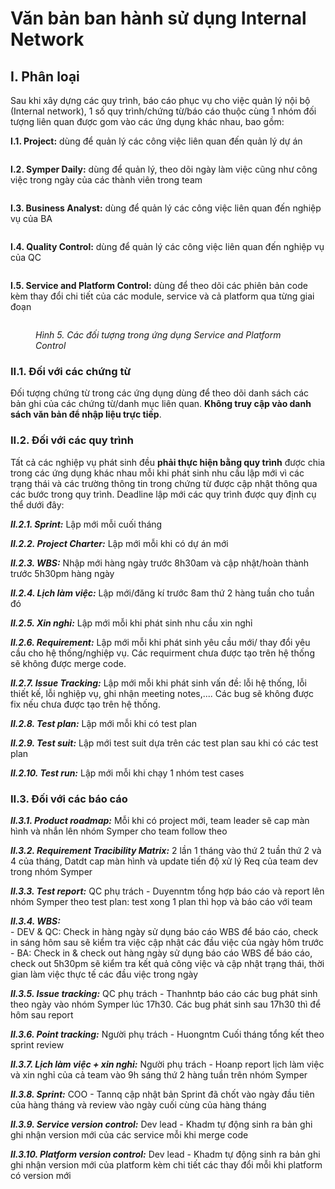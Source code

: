 # Văn bản ban hành sử dụng Internal Network

## I. Phân loại

Sau khi xây dựng các quy trình, báo cáo phục vụ cho việc quản lý nội bộ (Internal network), 1 số quy trình/chứng từ/báo cáo thuộc cùng 1 nhóm đối tượng liên quan được gom vào các ứng dụng khác nhau, bao gồm:

**I.1. Project:** dùng để quản lý các công việc liên quan đến quản lý dự án

<figure><img src="../../.gitbook/assets/image (5) (1) (1).png" alt=""><figcaption></figcaption></figure>

**I.2. Symper Daily:** dùng để quản lý, theo dõi ngày làm việc cũng như công việc trong ngày của các thành viên trong team

<figure><img src="../../.gitbook/assets/image (14) (1) (1).png" alt=""><figcaption></figcaption></figure>

**I.3. Business Analyst:** dùng để quản lý các công việc liên quan đến nghiệp vụ của BA

<figure><img src="../../.gitbook/assets/image (41).png" alt=""><figcaption></figcaption></figure>

**I.4. Quality Control:** dùng để quản lý các công việc liên quan đến nghiệp vụ của QC

<figure><img src="../../.gitbook/assets/image (54) (1).png" alt=""><figcaption></figcaption></figure>

**I.5. Service and Platform Control:** dùng để theo dõi các phiên bản code kèm thay đổi chi tiết của các module, service và cả platform qua từng giai đoạn

<figure><img src="../../.gitbook/assets/image (33) (1).png" alt=""><figcaption><p><em>Hình 5. Các đối tượng trong ứng dụng Service and Platform Control</em></p></figcaption></figure>

### **II.1. Đối với các chứng từ**

Đối tượng chứng từ trong các ứng dụng dùng để theo dõi danh sách các bản ghi của các chứng từ/danh mục liên quan. **Không truy cập vào danh sách văn bản để nhập liệu trực tiếp**.

### **II.2. Đối với các quy trình**

Tất cả các nghiệp vụ phát sinh đều **phải thực hiện bằng quy trình** được chia trong các ứng dụng khác nhau mỗi khi phát sinh nhu cầu lập mới vì các trạng thái và các trường thông tin trong chứng từ được cập nhật thông qua các bước trong quy trình. Deadline lập mới các quy trình được quy định cụ thể dưới đây:

_**II.2.1. Sprint:**_ Lập mới mỗi cuối tháng

_**II.2.2. Project Charter:**_ Lập mới mỗi khi có dự án mới

_**II.2.3. WBS:**_ Nhập mới hàng ngày trước 8h30am và cập nhật/hoàn thành trước 5h30pm hàng ngày

_**II.2.4. Lịch làm việc:**_ Lập mới/đăng kí trước 8am thứ 2 hàng tuần cho tuần đó

_**II.2.5. Xin nghỉ:**_ Lập mới mỗi khi phát sinh nhu cầu xin nghỉ

_**II.2.6. Requirement:**_ Lập mới mỗi khi phát sinh yêu cầu mới/ thay đổi yêu cầu cho hệ thống/nghiệp vụ. Các requirment chưa được tạo trên hệ thống sẽ không được merge code.

_**II.2.7. Issue Tracking:**_ Lập mới mỗi khi phát sinh vấn đề: lỗi hệ thống, lỗi thiết kế, lỗi nghiệp vụ, ghi nhận meeting notes,.... Các bug sẽ không được fix nếu chưa được tạo trên hệ thống.

_**II.2.8. Test plan:**_ Lập mới mỗi khi có test plan

_**II.2.9. Test suit:**_ Lập mới test suit dựa trên các test plan sau khi có các test plan

_**II.2.10. Test run:**_ Lập mới mỗi khi chạy 1 nhóm test cases

### **II.3. Đối với các báo cáo**

_**II.3.1. Product roadmap:**_ Mỗi khi có project mới, team leader sẽ cap màn hình và nhắn lên nhóm Symper cho team follow theo

_**II.3.2. Requirement Tracibility Matrix:**_ 2 lần 1 tháng vào thứ 2 tuần thứ 2 và 4 của tháng, Datdt cap màn hình và update tiến độ xử lý Req của team dev trong nhóm Symper

_**II.3.3. Test report:**_ QC phụ trách - Duyenntm tổng hợp báo cáo và report lên nhóm Symper theo test plan: test xong 1 plan thì họp và báo cáo với team

_**II.3.4. WBS:**_\
\- DEV & QC: Check in hàng ngày sử dụng báo cáo WBS để báo cáo, check in sáng hôm sau sẽ kiểm tra việc cập nhật các đầu việc của ngày hôm trước\
\- BA: Check in & check out hàng ngày sử dụng báo cáo WBS để báo cáo, check out 5h30pm sẽ kiểm tra kết quả công việc và cập nhật trạng thái, thời gian làm việc thực tế các đầu việc trong ngày

_**II.3.5. Issue tracking:**_ QC phụ trách - Thanhntp báo cáo các bug phát sinh theo ngày vào nhóm Symper lúc 17h30. Các bug phát sinh sau 17h30 thì để hôm sau report

_**II.3.6. Point tracking:**_ Người phụ trách - Huongntm Cuối tháng tổng kết theo sprint review

_**II.3.7. Lịch làm việc + xin nghỉ:**_ Người phụ trách - Hoanp report lịch làm việc và xin nghỉ của cả team vào 9h sáng thứ 2 hàng tuần trên nhóm Symper

_**II.3.8. Sprint:**_ COO - Tannq cập nhật bản Sprint đã chốt vào ngày đầu tiên của hàng tháng và review vào ngày cuối cùng của hàng tháng

_**II.3.9. Service version control:**_ Dev lead - Khadm tự động sinh ra bản ghi ghi nhận version mới của các service mỗi khi merge code

_**II.3.10. Platform version control:**_ Dev lead - Khadm tự động sinh ra bản ghi ghi nhận version mới của platform kèm chi tiết các thay đổi mỗi khi platform có version mới
